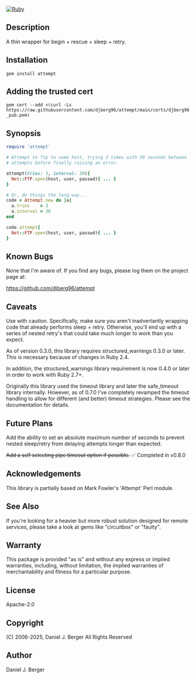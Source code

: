 [![Ruby](https://github.com/djberg96/attempt/actions/workflows/ruby.yml/badge.svg)](https://github.com/djberg96/attempt/actions/workflows/ruby.yml)

## Description
A thin wrapper for begin + rescue + sleep + retry.

## Installation
`gem install attempt`

## Adding the trusted cert
`gem cert --add <(curl -Ls https://raw.githubusercontent.com/djberg96/attempt/main/certs/djberg96_pub.pem)`

## Synopsis
```ruby
require 'attempt'

# Attempt to ftp to some host, trying 3 times with 30 seconds between
# attempts before finally raising an error.

attempt(tries: 3, interval: 30){
  Net::FTP.open(host, user, passwd){ ... }
}

# Or, do things the long way...
code = Attempt.new do |a|
  a.tries    = 3
  a.interval = 30
end

code.attempt{
  Net::FTP.open(host, user, passwd){ ... }
}
```

## Known Bugs
None that I'm aware of. If you find any bugs, please log them on the project page at:

https://github.com/djberg96/attempt

## Caveats
Use with caution. Specifically, make sure you aren't inadvertantly
wrapping code that already performs sleep + retry. Otherwise, you'll
end up with a series of nested retry's that could take much longer to
work than you expect.

As of version 0.3.0, this library requires structured_warnings 0.3.0 or
later. This is necessary because of changes in Ruby 2.4.

In addition, the structured_warnings library requirement is now 0.4.0 or later
in order to work with Ruby 2.7+.

Originally this library used the timeout library and later the safe_timeout
library internally. However, as of 0.7.0 I've completely revamped the timeout
handling to allow for different (and better) timeout strategies. Please see
the documentation for details.

## Future Plans
Add the ability to set an absolute maximum number of seconds to prevent
nested sleep/retry from delaying attempts longer than expected.

~~Add a self selecting pipe timeout option if possible.~~ ✅ Completed in v0.8.0

## Acknowledgements
This library is partially based on Mark Fowler's 'Attempt' Perl module.

## See Also
If you're looking for a heavier but more robust solution designed for remote
services, please take a look at gems like "circuitbox" or "faulty".

## Warranty
This package is provided "as is" and without any express or
implied warranties, including, without limitation, the implied
warranties of merchantability and fitness for a particular purpose.

## License
Apache-2.0

## Copyright
(C) 2006-2025, Daniel J. Berger
All Rights Reserved

## Author
Daniel J. Berger
